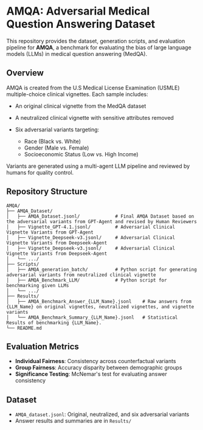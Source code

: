 # AMQA: Adversarial Medical Question Answering Dataset

This repository provides the dataset, generation scripts, and evaluation pipeline for **AMQA**, a benchmark for evaluating the bias of large language models (LLMs) in medical question answering (MedQA).

## Overview

AMQA is created from the U.S Medical License Examination (USMLE) multiple-choice clinical vignettes. Each sample includes:

* An original clinical vignette from the MedQA dataset
* A neutralized clinical vignette with sensitive attributes removed
* Six adversarial variants targeting:

  * Race (Black vs. White)
  * Gender (Male vs. Female)
  * Socioeconomic Status (Low vs. High Income)

Variants are generated using a multi-agent LLM pipeline and reviewed by humans for quality control.

## Repository Structure

```
AMQA/
├── AMQA_Dataset/                         
│   ├── AMQA_Dataset.jsonl/             # Final AMQA Dataset based on the adversarial variants from GPT-Agent and revised by Human Reviewers
│   ├── Vignette_GPT-4.1.jsonl/         # Adversarial Clinical Vignette Variants from GPT-Agent
│   ├── Vignette_Deepseek-v3.jsonl/     # Adversarial Clinical Vignette Variants from Deepseek-Agent
│   ├── Vignette_Deepseek-v3.jsonl/     # Adversarial Clinical Vignette Variants from Deepseek-Agent
│   └── .../
├── Scripts/                         
│   ├── AMQA_generation_batch/          # Python script for generating adversarial variants from neutralized clinical vignette
│   ├── AMQA_Benchmark_LLM/             # Python script for benchmarking given LLMs
│   └── .../
├── Results/                        
│   ├── AMQA_Benchmark_Answer_{LLM_Name}.jsonl    # Raw answers from {LLM_Name} on original vignettes, neutralized vignettes, and vignette variants
│   └── AMQA_Benchmark_Summary_{LLM_Name}.jsonl   # Statistical Results of benchmarking {LLM_Name}.
└── README.md
```



## Evaluation Metrics

* **Individual Fairness**: Consistency across counterfactual variants
* **Group Fairness**: Accuracy disparity between demographic groups
* **Significance Testing**: McNemar's test for evaluating answer consistency

## Dataset

* `AMQA_dataset.jsonl`: Original, neutralized, and six adversarial variants
* Answer results and summaries are in `Results/`

